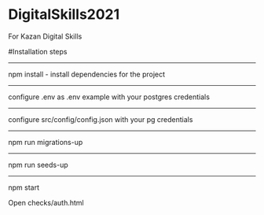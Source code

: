 # DigitalSkills2021
For Kazan Digital Skills

#Installation steps

_______________
npm install - install dependencies for the project
_______________

configure .env as .env example with your postgres credentials

_______________
configure src/config/config.json with your pg credentials

_______________
npm run migrations-up

_______________
npm run seeds-up
_______________
npm start


Open checks/auth.html
